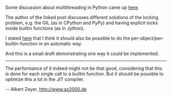 Some discussion about multithreading in Python came up [here](http://news.ycombinator.com/item?id=2916291).

The author of the linked post discusses different solutions of the locking problem, e.g. the GIL (as in CPython and PyPy) and having explicit locks inside builtin functions (as in Jython).

I stated [here](http://news.ycombinator.com/item?id=2916580) that I think it should also be possible to do the per-object/per-builtin-function in an automatic way.

And this is a small draft demonstrating one way it could be implemented.

---

The performance of it indeed might not be that good, considering that this is done for each single call to a builtin function. But it should be possible to optimize this a lot in the JIT compiler.

-- Albert Zeyer, <http://www.az2000.de>
